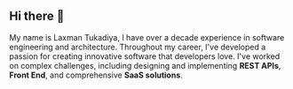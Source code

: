 ## Hi there 👋

My name is Laxman Tukadiya, I have over a decade experience in software engineering and architecture. Throughout my career, I've developed a passion for creating innovative software that developers love. I've worked on complex challenges, including designing and implementing **REST APIs**, **Front End**, and comprehensive **SaaS solutions**.
